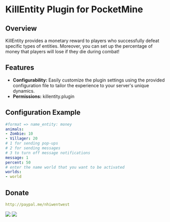 # KillEntity Plugin for PocketMine

## Overview

KillEntity provides a monetary reward to players who successfully defeat specific types of entities. Moreover, you can set up the percentage of money that players will lose if they die during combat!

## Features

- **Configurability:** Easily customize the plugin settings using the provided configuration file to tailor the experience to your server's unique dynamics.
- **Permissions:** killentity.plugin


## Configuration Example

```yaml
#format => name_entity: money
animals:
- Zombie: 10
- Villager: 20
# 1 for sending pop-ups
# 2 for sending messages
# 3 to turn off message notifications
message: 1
percent: 50
# enter the name world that you want to be activated
worlds:
- world
```

## Donate

```yaml
http://paypal.me/nhiwentwest
```


[![](https://poggit.pmmp.io/shield.api/KillEntity)](https://poggit.pmmp.io/p/KillEntity)
[![](https://poggit.pmmp.io/shield.state/KillEntity)](https://poggit.pmmp.io/p/KillEntity)

